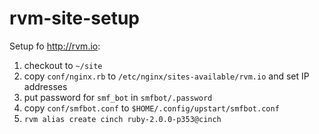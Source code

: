 # rvm-site-setup

Setup fo <http://rvm.io>:

1. checkout to `~/site`
2. copy `conf/nginx.rb` to `/etc/nginx/sites-available/rvm.io` and set IP addresses
3. put password for `smf_bot` in `smfbot/.password`
4. copy `conf/smfbot.conf` to `$HOME/.config/upstart/smfbot.conf`
5. `rvm alias create cinch ruby-2.0.0-p353@cinch`
